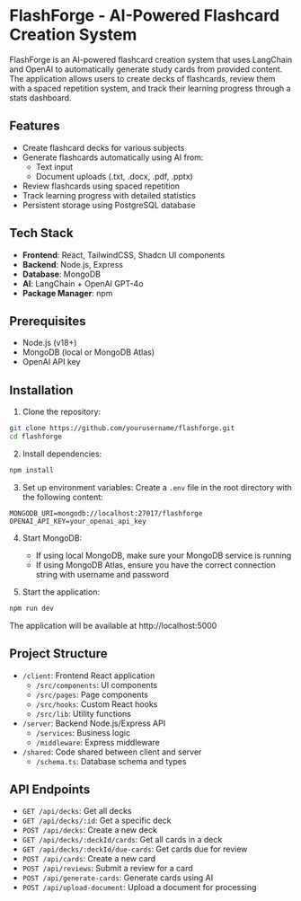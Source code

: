 # FlashForge - AI-Powered Flashcard Creation System

FlashForge is an AI-powered flashcard creation system that uses LangChain and OpenAI to automatically generate study cards from provided content. The application allows users to create decks of flashcards, review them with a spaced repetition system, and track their learning progress through a stats dashboard.

## Features

- Create flashcard decks for various subjects
- Generate flashcards automatically using AI from:
  - Text input
  - Document uploads (.txt, .docx, .pdf, .pptx)
- Review flashcards using spaced repetition
- Track learning progress with detailed statistics
- Persistent storage using PostgreSQL database

## Tech Stack

- **Frontend**: React, TailwindCSS, Shadcn UI components
- **Backend**: Node.js, Express
- **Database**: MongoDB
- **AI**: LangChain + OpenAI GPT-4o 
- **Package Manager**: npm

## Prerequisites

- Node.js (v18+)
- MongoDB (local or MongoDB Atlas)
- OpenAI API key

## Installation

1. Clone the repository:
```bash
git clone https://github.com/yourusername/flashforge.git
cd flashforge
```

2. Install dependencies:
```bash
npm install
```

3. Set up environment variables:
Create a `.env` file in the root directory with the following content:
```
MONGODB_URI=mongodb://localhost:27017/flashforge
OPENAI_API_KEY=your_openai_api_key
```

4. Start MongoDB:
   - If using local MongoDB, make sure your MongoDB service is running
   - If using MongoDB Atlas, ensure you have the correct connection string with username and password

5. Start the application:
```bash
npm run dev
```

The application will be available at http://localhost:5000

## Project Structure

- `/client`: Frontend React application
  - `/src/components`: UI components
  - `/src/pages`: Page components
  - `/src/hooks`: Custom React hooks
  - `/src/lib`: Utility functions
- `/server`: Backend Node.js/Express API
  - `/services`: Business logic
  - `/middleware`: Express middleware
- `/shared`: Code shared between client and server
  - `/schema.ts`: Database schema and types

## API Endpoints

- `GET /api/decks`: Get all decks
- `GET /api/decks/:id`: Get a specific deck
- `POST /api/decks`: Create a new deck
- `GET /api/decks/:deckId/cards`: Get all cards in a deck
- `GET /api/decks/:deckId/due-cards`: Get cards due for review
- `POST /api/cards`: Create a new card
- `POST /api/reviews`: Submit a review for a card
- `POST /api/generate-cards`: Generate cards using AI
- `POST /api/upload-document`: Upload a document for processing

